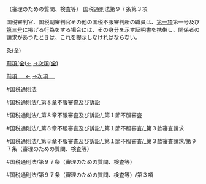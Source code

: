 （審理のための質問、検査等）
国税通則法第９７条第３項

国税審判官、国税副審判官その他の国税不服審判所の職員は、[第一項](国税通則法＿＿＿＿＿第９７条第１項)第一号及び[第三号](国税通則法＿＿＿＿＿第９７条第３項第３号)に掲げる行為をする場合には、その身分を示す証明書を携帯し、関係者の請求があつたときは、これを提示しなければならない。

[条(全)](国税通則法＿＿＿＿＿第９７条_.md)

[前項(全)←](国税通則法＿＿＿＿＿第９７条第２項_.md)    [→次項(全)](国税通則法＿＿＿＿＿第９７条第４項_.md)

[前項 　 ←](国税通則法＿＿＿＿＿第９７条第２項.md)    [→次項 　 ](国税通則法＿＿＿＿＿第９７条第４項.md)



#国税通則法

#国税通則法/_第８章不服審査及び訴訟

#国税通則法/_第８章不服審査及び訴訟/_第１節不服審査

#国税通則法/_第８章不服審査及び訴訟/_第１節不服審査/_第３款審査請求

#国税通則法/_第８章不服審査及び訴訟/_第１節不服審査/_第３款審査請求/第９７条（審理のための質問、検査等）

#国税通則法/第９７条（審理のための質問、検査等）

#国税通則法/第９７条（審理のための質問、検査等）/第３項

